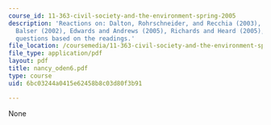 ```yaml
---
course_id: 11-363-civil-society-and-the-environment-spring-2005
description: 'Reactions on: Dalton, Rohrschneider, and Recchia (2003), Carmen and
  Balser (2002), Edwards and Andrews (2005), Richards and Heard (2005), followed by
  questions based on the readings.'
file_location: /coursemedia/11-363-civil-society-and-the-environment-spring-2005/6bc03244a0415e62458b8c03d80f3b91_nancy_oden6.pdf
file_type: application/pdf
layout: pdf
title: nancy_oden6.pdf
type: course
uid: 6bc03244a0415e62458b8c03d80f3b91

---
```

None